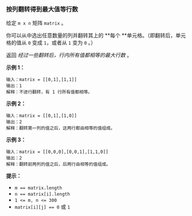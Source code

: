 ### 按列翻转得到最大值等行数 ###
给定 `m x n` 矩阵 `matrix` 。

你可以从中选出任意数量的列并翻转其上的 **每个 **单元格。（即翻转后，单元格的值从 `0` 变成 `1`，或者从 `1` 变为 `0` 。）

返回 _经过一些翻转后，行内所有值都相等的最大行数_ 。




**示例 1：**

```
输入：matrix = [[0,1],[1,1]]
输出：1
解释：不进行翻转，有 1 行所有值都相等。
```

**示例 2：**

```
输入：matrix = [[0,1],[1,0]]
输出：2
解释：翻转第一列的值之后，这两行都由相等的值组成。
```

**示例 3：**

```
输入：matrix = [[0,0,0],[0,0,1],[1,1,0]]
输出：2
解释：翻转前两列的值之后，后两行由相等的值组成。
```



**提示：**

* `m == matrix.length`
* `n == matrix[i].length`
* `1 <= m, n <= 300`
* `matrix[i][j] == 0` 或 `1`

